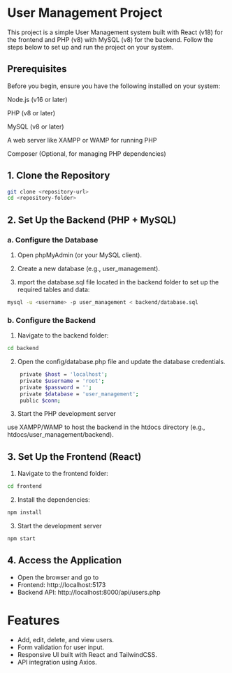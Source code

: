 # User Management Project

This project is a simple User Management system built with React (v18) for the frontend and PHP (v8) with MySQL (v8) for the backend. Follow the steps below to set up and run the project on your system.

## Prerequisites
Before you begin, ensure you have the following installed on your system:

Node.js (v16 or later)

PHP (v8 or later)

MySQL (v8 or later)

A web server like XAMPP or WAMP for running PHP

Composer (Optional, for managing PHP dependencies)

## 1. Clone the Repository


```bash
git clone <repository-url>
cd <repository-folder>
```

## 2. Set Up the Backend (PHP + MySQL)

### a. Configure the Database

1. Open phpMyAdmin (or your MySQL client).

2. Create a new database (e.g., user_management).

3. mport the database.sql file located in the backend folder to set up the required tables and data:

```bash 
mysql -u <username> -p user_management < backend/database.sql
```

### b. Configure the Backend

1. Navigate to the backend folder:

```bash
cd backend
```

2. Open the config/database.php file and update the database credentials.

```bash
    private $host = 'localhost';
    private $username = 'root';
    private $password = '';
    private $database = 'user_management';
    public $conn;
```

3. Start the PHP development server

use XAMPP/WAMP to host the backend in the htdocs directory (e.g., htdocs/user_management/backend).


## 3. Set Up the Frontend (React)

1. Navigate to the frontend folder:

```bash
cd frontend
```

2. Install the dependencies:

```bash
npm install
```

3. Start the development server
```bash
npm start
```

## 4. Access the Application
- Open the browser and go to
- Frontend: http://localhost:5173
- Backend API: http://localhost:8000/api/users.php

# Features
- Add, edit, delete, and view users.
- Form validation for user input.
- Responsive UI built with React and TailwindCSS.
- API integration using Axios.